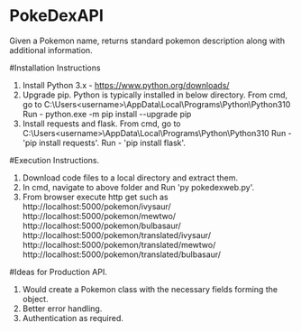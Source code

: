 # PokeDexAPI
Given a Pokemon name, returns standard pokemon description along with additional information.

#Installation Instructions
1. Install Python 3.x - https://www.python.org/downloads/
2. Upgrade pip.
   Python is typically installed in below directory.
   From cmd, go to C:\Users\<username>\AppData\Local\Programs\Python\Python310
   Run - python.exe -m pip install --upgrade pip
4. Install requests and flask.
    From cmd, go to C:\Users\<username>\AppData\Local\Programs\Python\Python310
    Run - 'pip install requests'.
    Run - 'pip install flask'.

#Execution Instructions.
1. Download code files to a local directory and extract them.
2. In cmd, navigate to above folder and Run 'py pokedexweb.py'.
3. From browser execute http get such as 
http://localhost:5000/pokemon/ivysaur/
http://localhost:5000/pokemon/mewtwo/
http://localhost:5000/pokemon/bulbasaur/
http://localhost:5000/pokemon/translated/ivysaur/
http://localhost:5000/pokemon/translated/mewtwo/
http://localhost:5000/pokemon/translated/bulbasaur/

#Ideas for Production API.
1. Would create a Pokemon class with the necessary fields forming the object.
2. Better error handling.
3. Authentication as required.
